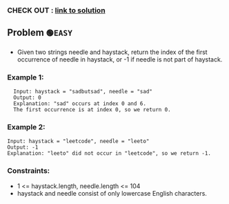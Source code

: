### CHECK OUT : [link to solution](https://leetcode.com/problems/find-the-index-of-the-first-occurrence-in-a-string/solutions/4864852/simple-solution-java-runtime-0ms)
## Problem ```🟢EASY```
- Given two strings needle and haystack, return the index of the first occurrence of needle in haystack, or -1 if needle is not part of haystack.

 

### Example 1:
  
      Input: haystack = "sadbutsad", needle = "sad"
      Output: 0
      Explanation: "sad" occurs at index 0 and 6.
      The first occurrence is at index 0, so we return 0.
### Example 2:
    
    Input: haystack = "leetcode", needle = "leeto"
    Output: -1
    Explanation: "leeto" did not occur in "leetcode", so we return -1.
 

### Constraints:

- 1 <= haystack.length, needle.length <= 104
- haystack and needle consist of only lowercase English characters.
